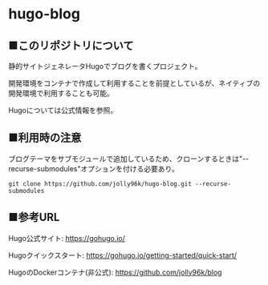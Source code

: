 # hugo-blog

## ■このリポジトリについて
静的サイトジェネレータHugoでブログを書くプロジェクト。

開発環境をコンテナで作成して利用することを前提としているが、ネイティブの開発環境で利用することも可能。

Hugoについては公式情報を参照。

## ■利用時の注意
ブログテーマをサブモジュールで追加しているため、クローンするときは"--recurse-submodules"オプションを付ける必要あり。

    git clone https://github.com/jolly96k/hugo-blog.git --recurse-submodules

## ■参考URL
Hugo公式サイト: <https://gohugo.io/>

Hugoクイックスタート: <https://gohugo.io/getting-started/quick-start/>

HugoのDockerコンテナ(非公式): <https://github.com/jolly96k/blog>